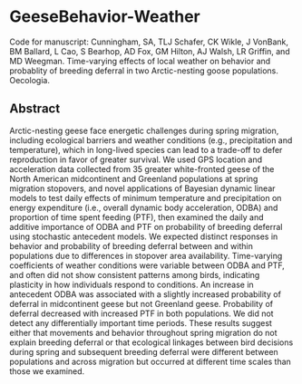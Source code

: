 # GeeseBehavior-Weather
Code for manuscript:
Cunningham, SA, TLJ Schafer, CK Wikle, J VonBank, BM Ballard, L Cao, S Bearhop, AD Fox, GM Hilton, AJ Walsh, LR Griffin, and MD Weegman. Time-varying effects of local weather on behavior and probablity of breeding deferral in two Arctic-nesting goose populations. Oecologia. 


## Abstract
Arctic-nesting geese face energetic challenges during spring migration, including ecological barriers and weather conditions (e.g., precipitation and temperature), which in long-lived species can lead to a trade-off to defer reproduction in favor of greater survival. We used GPS location and acceleration data collected from 35 greater white-fronted geese of the North American midcontinent and Greenland populations at spring migration stopovers, and novel applications of Bayesian dynamic linear models to test daily effects of minimum temperature and precipitation on energy expenditure (i.e., overall dynamic body acceleration, ODBA) and proportion of time spent feeding (PTF), then examined the daily and additive importance of ODBA and PTF on probability of breeding deferral using stochastic antecedent models. We expected distinct responses in behavior and probability of breeding deferral between and within populations due to differences in stopover area availability. Time-varying coefficients of weather conditions were variable between ODBA and PTF, and often did not show consistent patterns among birds, indicating plasticity in how individuals respond to conditions. An increase in antecedent ODBA was associated with a slightly increased probability of deferral in midcontinent geese but not Greenland geese. Probability of deferral decreased with increased PTF in both populations. We did not detect any differentially important time periods. These results suggest either that movements and behavior throughout spring migration do not explain breeding deferral or that ecological linkages between bird decisions during spring and subsequent breeding deferral were different between populations and across migration but occurred at different time scales than those we examined. 
